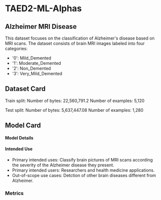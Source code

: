 # TAED2-ML-Alphas
## Alzheimer MRI Disease
This dataset focuses on the classification of Alzheimer's disease based on MRI scans. The dataset consists of brain MRI images labeled into four categories:
- '0': Mild_Demented
- '1': Moderate_Demented
- '2': Non_Demented
- '3': Very_Mild_Demented

## Dataset Card
Train split:
Number of bytes: 22,560,791.2
Number of examples: 5,120

Test split:
Number of bytes: 5,637,447.08
Number of examples: 1,280

## Model Card

#### Model Details
#### Intended Use
- Primary intended uses: Classify brain pictures of MRI scans according the severity of the Alzheimer disease they present.
- Primary intended users: Researchers and health medicine applications.
- Out-of-scope use cases: Detction of other brain diseases different from Alzheimer.

### Metrics



